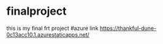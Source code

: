 # finalproject
this is my final frt project 
#azure link https://thankful-dune-0c13acc10.1.azurestaticapps.net/
